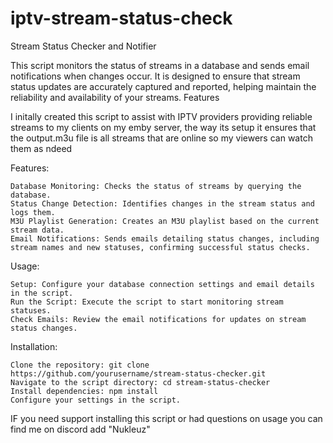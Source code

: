 # iptv-stream-status-check

Stream Status Checker and Notifier

This script monitors the status of streams in a database and sends email notifications when changes occur. It is designed to ensure that stream status updates are accurately captured and reported, helping maintain the reliability and availability of your streams.
Features

I initally created this script to assist with IPTV providers providing reliable streams to my clients on my emby server, the way its setup it ensures that the output.m3u file is all streams that are online so my viewers can watch them as ndeed

Features:

    Database Monitoring: Checks the status of streams by querying the database.
    Status Change Detection: Identifies changes in the stream status and logs them.
    M3U Playlist Generation: Creates an M3U playlist based on the current stream data.
    Email Notifications: Sends emails detailing status changes, including stream names and new statuses, confirming successful status checks.

Usage:

    Setup: Configure your database connection settings and email details in the script.
    Run the Script: Execute the script to start monitoring stream statuses.
    Check Emails: Review the email notifications for updates on stream status changes.

Installation:

    Clone the repository: git clone https://github.com/yourusername/stream-status-checker.git
    Navigate to the script directory: cd stream-status-checker
    Install dependencies: npm install
    Configure your settings in the script.

IF you need support installing this script or had questions on usage you can find me on discord add "Nukleuz"
